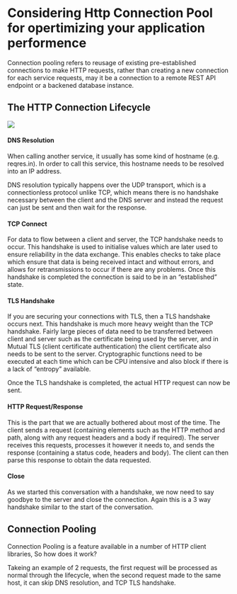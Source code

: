 # Considering Http Connection Pool for opertimizing your application performence 

Connection pooling refers to reusage of existing pre-established connections to make HTTP requests, rather than creating a new connection for each service requests, may it be a connection to a remote REST API endpoint or a backened database instance.

## The HTTP Connection Lifecycle

![](./imgs/HTTP-Connection-Lifecycle.png.crdownload)

#### DNS Resolution
When calling another service, it usually has some kind of hostname (e.g. reqres.in). In order to call this service, this hostname needs to be resolved into an IP address.

DNS resolution typically happens over the UDP transport, which is a connectionless protocol unlike TCP, which means there is no handshake necessary between the client and the DNS server and instead the request can just be sent and then wait for the response.

#### TCP Connect
For data to flow between a client and server, the TCP handshake needs to occur. This handshake is used to initialise values which are later used to ensure reliability in the data exchange. This enables checks to take place which ensure that data is being received intact and without errors, and allows for retransmissions to occur if there are any problems. Once this handshake is completed the connection is said to be in an “established” state.

#### TLS Handshake
If you are securing your connections with TLS, then a TLS handshake occurs next. This handshake is much more heavy weight than the TCP handshake. Fairly large pieces of data need to be transferred between client and server such as the certificate being used by the server, and in Mutual TLS (client certificate authentication) the client certificate also needs to be sent to the server. Cryptographic functions need to be executed at each time which can be CPU intensive and also block if there is a lack of “entropy” available.

Once the TLS handshake is completed, the actual HTTP request can now be sent.

#### HTTP Request/Response
This is the part that we are actually bothered about most of the time. The client sends a request (containing elements such as the HTTP method and path, along with any request headers and a body if required). The server receives this requests, processes it however it needs to, and sends the response (containing a status code, headers and body). The client can then parse this response to obtain the data requested.

#### Close
As we started this conversation with a handshake, we now need to say goodbye to the server and close the connection. Again this is a 3 way handshake similar to the start of the conversation.

## Connection Pooling

Connection Pooling is a feature available in a number of HTTP client libraries, So how does it work?

Takeing an example of 2 requests, the first request will be processed as normal through the lifecycle, when the second request made to the same host, it can skip DNS resolution, and TCP TLS handshake.


